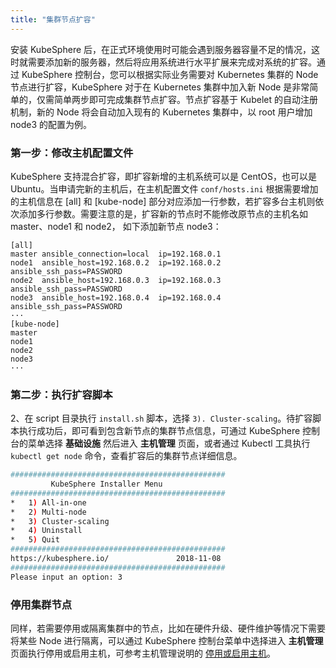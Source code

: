 ```yaml
---
title: "集群节点扩容"
---
```


安装 KubeSphere 后，在正式环境使用时可能会遇到服务器容量不足的情况，这时就需要添加新的服务器，然后将应用系统进行水平扩展来完成对系统的扩容。通过 KubeSphere 控制台，您可以根据实际业务需要对 Kubernetes 集群的 Node 节点进行扩容，KubeSphere 对于在 Kubernetes 集群中加入新 Node 是非常简单的，仅需简单两步即可完成集群节点扩容。节点扩容基于 Kubelet 的自动注册机制，新的 Node 将会自动加入现有的 Kubernetes 集群中，以 root 用户增加 node3 的配置为例。

### 第一步：修改主机配置文件

KubeSphere 支持混合扩容，即扩容新增的主机系统可以是 CentOS，也可以是 Ubuntu。当申请完新的主机后，在主机配置文件 `conf/hosts.ini` 根据需要增加的主机信息在 [all] 和 [kube-node] 部分对应添加一行参数，若扩容多台主机则依次添加多行参数。需要注意的是，扩容新的节点时不能修改原节点的主机名如 master、node1 和 node2， 如下添加新节点 node3：

```
[all]
master ansible_connection=local  ip=192.168.0.1
node1  ansible_host=192.168.0.2  ip=192.168.0.2  ansible_ssh_pass=PASSWORD
node2  ansible_host=192.168.0.3  ip=192.168.0.3  ansible_ssh_pass=PASSWORD    
node3  ansible_host=192.168.0.4  ip=192.168.0.4  ansible_ssh_pass=PASSWORD  
···
[kube-node]
master
node1
node2 
node3
···
```

### 第二步：执行扩容脚本

2、在 script 目录执行 `install.sh` 脚本，选择 `3). Cluster-scaling`。待扩容脚本执行成功后，即可看到包含新节点的集群节点信息，可通过 KubeSphere 控制台的菜单选择 **基础设施** 然后进入 **主机管理** 页面，或者通过 Kubectl 工具执行 `kubectl get node` 命令，查看扩容后的集群节点详细信息。

```bash
################################################
         KubeSphere Installer Menu
################################################
*   1) All-in-one
*   2) Multi-node
*   3) Cluster-scaling
*   4) Uninstall
*   5) Quit
################################################
https://kubesphere.io/               2018-11-08
################################################
Please input an option: 3
```

### 停用集群节点

同样，若需要停用或隔离集群中的节点，比如在硬件升级、硬件维护等情况下需要将某些 Node 进行隔离，可以通过 KubeSphere 控制台菜单中选择进入 **主机管理** 页面执行停用或启用主机，可参考主机管理说明的 [停用或启用主机](../../infrastructure/nodes/#停用或启用主机)。
